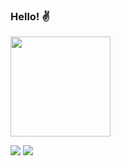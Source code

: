 ### Hello! ✌️

<div>
  <a href="https://github.com/renanpinela">
  <img height="160em" src="https://github-readme-stats.vercel.app/api/top-langs/?username=renanpinela&layout=compact&langs_count=7&theme=chartreuse-dark"/>
</div>


  <a href="https://www.linkedin.com/in/renan-pinela/" target="_blank"><img src="https://img.shields.io/badge/LinkedIn-0077B5?style=for-the-badge&logo=linkedin&logoColor=white"></a>
  <a href = "mailto:renanpinela@gmail.com"><img src="https://img.shields.io/badge/Gmail-D14836?style=for-the-badge&logo=gmail&logoColor=white"></a>
</div>
<!--
**renanpinela/renanpinela** is a ✨ _special_ ✨ repository because its `README.md` (this file) appears on your GitHub profile.

Here are some ideas to get you started:

- 🔭 I’m currently working on ...
- 🌱 I’m currently learning ...
- 👯 I’m looking to collaborate on ...
- 🤔 I’m looking for help with ...
- 💬 Ask me about ...
- 📫 How to reach me: ...
- 😄 Pronouns: ...
- ⚡ Fun fact: ...
-->
